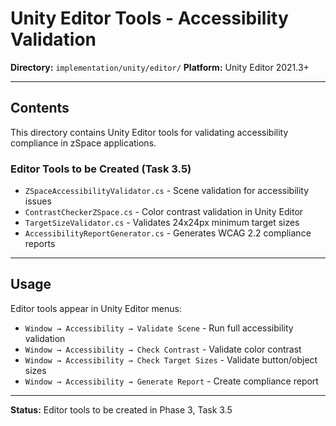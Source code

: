 # Unity Editor Tools - Accessibility Validation

**Directory:** `implementation/unity/editor/`
**Platform:** Unity Editor 2021.3+

---

## Contents

This directory contains Unity Editor tools for validating accessibility compliance in zSpace applications.

### Editor Tools to be Created (Task 3.5)

- `ZSpaceAccessibilityValidator.cs` - Scene validation for accessibility issues
- `ContrastCheckerZSpace.cs` - Color contrast validation in Unity Editor
- `TargetSizeValidator.cs` - Validates 24x24px minimum target sizes
- `AccessibilityReportGenerator.cs` - Generates WCAG 2.2 compliance reports

---

## Usage

Editor tools appear in Unity Editor menus:
- `Window → Accessibility → Validate Scene` - Run full accessibility validation
- `Window → Accessibility → Check Contrast` - Validate color contrast
- `Window → Accessibility → Check Target Sizes` - Validate button/object sizes
- `Window → Accessibility → Generate Report` - Create compliance report

---

**Status:** Editor tools to be created in Phase 3, Task 3.5
